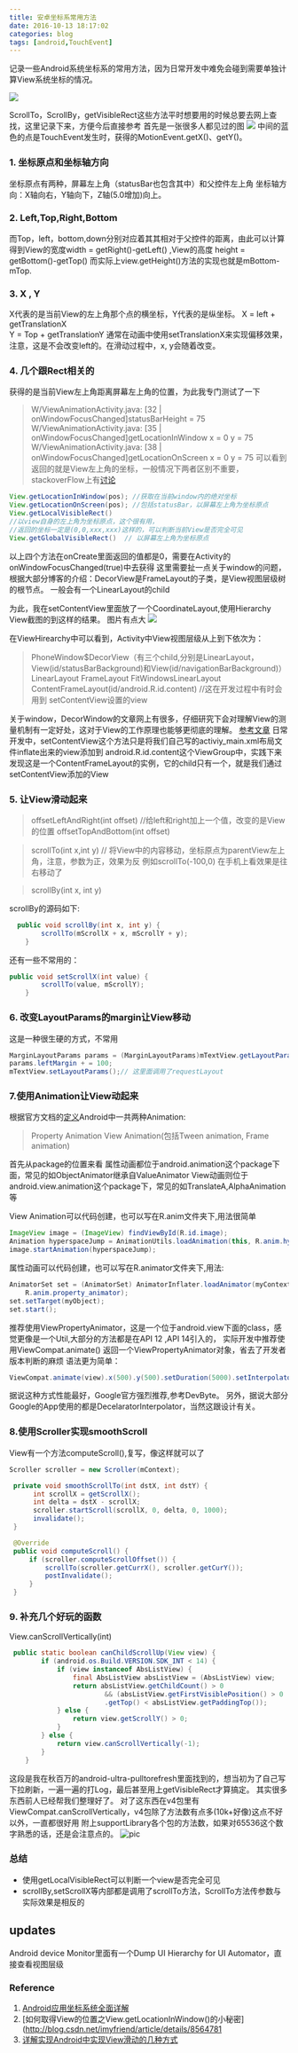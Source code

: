```yaml
---
title: 安卓坐标系常用方法
date: 2016-10-13 18:17:02
categories: blog
tags: [android,TouchEvent]
---
```

记录一些Android系统坐标系的常用方法，因为日常开发中难免会碰到需要单独计算View系统坐标的情况。

![](https://api1.foster66.xyz/static/imgs/minion.jpg)
<!--more-->

ScrollTo，ScrollBy，getVisibleRect这些方法平时想要用的时候总要去网上查找，这里记录下来，方便今后直接参考
首先是一张很多人都见过的图
![](https://api1.foster66.xyz/static/imgs/android_screen_coordinate_system.png)
中间的蓝色的点是TouchEvent发生时，获得的MotionEvent.getX()、getY()。
### 1. 坐标原点和坐标轴方向
坐标原点有两种，屏幕左上角（statusBar也包含其中）和父控件左上角
坐标轴方向：X轴向右，Y轴向下，Z轴(5.0增加)向上。


### 2. Left,Top,Right,Bottom
而Top，left，bottom,down分别对应着其其相对于父控件的距离，由此可以计算得到View的宽度width = getRight()-getLeft() ,View的高度 height = getBottom()-getTop()
而实际上view.getHeight()方法的实现也就是mBottom-mTop.


### 3. X , Y
X代表的是当前View的左上角那个点的横坐标，Y代表的是纵坐标。
X = left + getTranslationX  
Y = Top + getTranslationY
通常在动画中使用setTranslationX来实现偏移效果，注意，这是不会改变left的。在滑动过程中，x, y会随着改变。

### 4. 几个跟Rect相关的
获得的是当前View左上角距离屏幕左上角的位置，为此我专门测试了一下
>  W/ViewAnimationActivity.java: [32 | onWindowFocusChanged]statusBarHeight = 75
>  W/ViewAnimationActivity.java: [35 | onWindowFocusChanged]getLocationInWindow  x = 0 y = 75
>  W/ViewAnimationActivity.java: [38 | onWindowFocusChanged]getLocationOnScreen x = 0 y = 75
可以看到返回的就是View左上角的坐标，一般情况下两者区别不重要，stackoverFlow上有[讨论](http://stackoverflow.com/questions/17672891/getlocationonscreen-vs-getlocationinwindow)

```java
View.getLocationInWindow(pos); //获取在当前window内的绝对坐标
View.getLocationOnScreen(pos); //包括statusBar，以屏幕左上角为坐标原点
View.getLocalVisibleRect()  
//以view自身的左上角为坐标原点，这个很有用，
//返回的坐标一定是(0,0,xxx,xxx)这样的，可以判断当前View是否完全可见
View.getGlobalVisibleRect()  // 以屏幕左上角为坐标原点
```
以上四个方法在onCreate里面返回的值都是0，需要在Activity的onWindowFocusChanged(true)中去获得
这里需要扯一点关于window的问题，根据大部分博客的介绍：DecorView是FrameLayout的子类，是View视图层级树的根节点。
一般会有一个LinearLayout的child

为此，我在setContentView里面放了一个CoordinateLayout,使用Hierarchy View截图的到这样的结果。
图片有点大
![](https://api1.foster66.xyz/static/imgs/view_hirearchy_1013.png)

在ViewHirearchy中可以看到，Activity中View视图层级从上到下依次为：

> PhoneWindow$DecorView（有三个child,分别是LinearLayout，View(id/statusBarBackground)和View(id/navigationBarBackground)）
> LinearLayout
> FrameLayout
> FitWindowsLinearLayout
> ContentFrameLayout(id/android.R.id.content) //这在开发过程中有时会用到
> setContentView设置的view

关于window，DecorWindow的文章网上有很多，仔细研究下会对理解View的测量机制有一定好处，这对于View的工作原理也能够更彻底的理解。
[参考文章](http://blog.csdn.net/qibin0506/article/details/49245601)
日常开发中，setContentView这个方法只是将我们自己写的activiy_main.xml布局文件inflate出来的view添加到
android.R.id.content这个ViewGroup中，实践下来发现这是一个ContentFrameLayout的实例，它的child只有一个，就是我们通过setContentView添加的View

### 5. 让View滑动起来
> offsetLeftAndRight(int offset) //给left和right加上一个值，改变的是View的位置
> offsetTopAndBottom(int offset)

> scrollTo(int x,int y)  // 将View中的内容移动，坐标原点为parentView左上角，注意，参数为正，效果为反
例如scrollTo(-100,0) 在手机上看效果是往右移动了

> scrollBy(int x, int y)

scrollBy的源码如下:
```java
  public void scrollBy(int x, int y) {
        scrollTo(mScrollX + x, mScrollY + y);
    }
```
还有一些不常用的：
```java
public void setScrollX(int value) {
        scrollTo(value, mScrollY);
    }
```

### 6. 改变LayoutParams的margin让View移动
这是一种很生硬的方式，不常用
```java
MarginLayoutParams params = (MarginLayoutParams)mTextView.getLayoutParams(); //可能为null
params.leftMargin + = 100;
mTextView.setLayoutParams();// 这里面调用了requestLayout
```


### 7.使用Animation让View动起来
根据官方文档的[定义](https://developer.android.com/guide/topics/graphics/overview.html)Android中一共两种Animation:
> Property Animation
> View Animation(包括Tween animation, Frame animation)

首先从package的位置来看
属性动画都位于android.animation这个package下面，常见的如ObjectAnimator继承自ValueAnimator
View动画则位于android.view.animation这个package下，常见的如TranslateA,AlphaAnimation等

View Animation可以代码创建，也可以写在R.anim文件夹下,用法很简单
```java
ImageView image = (ImageView) findViewById(R.id.image);
Animation hyperspaceJump = AnimationUtils.loadAnimation(this, R.anim.hyperspace_jump);
image.startAnimation(hyperspaceJump);
```
属性动画可以代码创建，也可以写在R.animator文件夹下,用法:
```java
AnimatorSet set = (AnimatorSet) AnimatorInflater.loadAnimator(myContext,
    R.anim.property_animator);
set.setTarget(myObject);
set.start();
```
推荐使用ViewPropertyAnimator，这是一个位于android.view下面的class，感觉更像是一个Util,大部分的方法都是在API 12 ,API 14引入的，
实际开发中推荐使用ViewCompat.animate() 返回一个ViewPropertyAnimator对象，省去了开发者版本判断的麻烦
语法更为简单：
```java
ViewCompat.animate(view).x(500).y(500).setDuration(5000).setInterpolator(new DecelaratorInterpolator());  //不需要调用start()
```
据说这种方式性能最好，Google官方强烈推荐,参考DevByte。
另外，据说大部分Google的App使用的都是DecelaratorInterpolator，当然这跟设计有关。

### 8.使用Scroller实现smoothScroll
View有一个方法computeScroll(),复写，像这样就可以了
```java
Scroller scroller = new Scroller(mContext);

 private void smoothScrollTo(int dstX, int dstY) {
      int scrollX = getScrollX();
      int delta = dstX - scrollX;
      scroller.startScroll(scrollX, 0, delta, 0, 1000);
      invalidate();
 }

 @Override
 public void computeScroll() {
     if (scroller.computeScrollOffset()) {
         scrollTo(scroller.getCurrX(), scroller.getCurY());
         postInvalidate();
     }
 }
```

### 9. 补充几个好玩的函数
View.canScrollVertically(int)
```java
 public static boolean canChildScrollUp(View view) {
        if (android.os.Build.VERSION.SDK_INT < 14) {
            if (view instanceof AbsListView) {
                final AbsListView absListView = (AbsListView) view;
                return absListView.getChildCount() > 0
                        && (absListView.getFirstVisiblePosition() > 0 || absListView.getChildAt(0)
                        .getTop() < absListView.getPaddingTop());
            } else {
                return view.getScrollY() > 0;
            }
        } else {
            return view.canScrollVertically(-1);
        }
    }
```
这段是我在秋百万的android-ultra-pulltorefresh里面找到的，想当初为了自己写下拉刷新，一遍一遍的打Log，最后甚至用上getVisibleRect才算搞定。
其实很多东西前人已经帮我们整理好了。
对了这东西在v4包里有ViewCompat.canScrollVertically，v4包除了方法数有点多(10k+好像)这点不好以外，一直都很好用
附上supportLibrary各个包的方法数，如果对65536这个数字熟悉的话，还是会注意点的。
![pic](https://api1.foster66.xyz/static/imgs/support_lib_methods_summary.jpg)



### 总结
- 使用getLocalVisibleRect可以判断一个view是否完全可见
- scrollBy,setScrollX等内部都是调用了scrollTo方法，ScrollTo方法传参数与实际效果是相反的

## updates
Android device Monitor里面有一个Dump UI Hierarchy for UI Automator，直接查看视图层级




### Reference
1. [Android应用坐标系统全面详解](http://blog.csdn.net/yanbober/article/details/50419117)
2. ​[如何取得View的位置之View.getLocationInWindow()的小秘密](http://blog.csdn.net/imyfriend/article/details/8564781
3. [详解实现Android中实现View滑动的几种方式](http://www.cnblogs.com/absfree/p/5352258.html)
